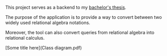 This project serves as a backend to my [bachelor's thesis](https://dspace.cvut.cz/handle/10467/101022).

The purpose of the application is to provide a way to convert between two widely used relational algebra notations.

Moreover, the tool can also convert queries from relational algebra into relational calculus.

[Some title here](Class diagram.pdf)
